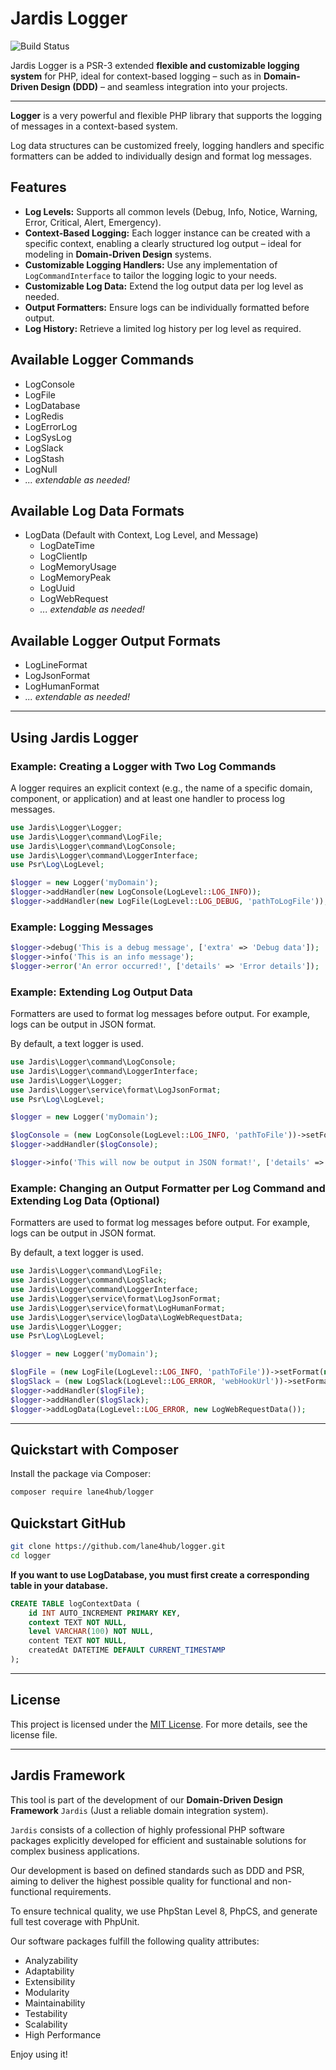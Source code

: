 # Jardis Logger
![Build Status](https://github.com/lane4hub/logger/actions/workflows/ci.yml/badge.svg)

Jardis Logger is a PSR-3 extended **flexible and customizable logging system** for PHP, ideal for context-based logging – such as in **Domain-Driven Design (DDD)** – and seamless integration into your projects.

---

**Logger** is a very powerful and flexible PHP library that supports the logging of messages in a context-based system.

Log data structures can be customized freely, logging handlers and specific formatters can be added to individually design and format log messages.

## Features

- **Log Levels:** Supports all common levels (Debug, Info, Notice, Warning, Error, Critical, Alert, Emergency).
- **Context-Based Logging:** Each logger instance can be created with a specific context, enabling a clearly structured log output – ideal for modeling in **Domain-Driven Design** systems.
- **Customizable Logging Handlers:** Use any implementation of `LogCommandInterface` to tailor the logging logic to your needs.
- **Customizable Log Data:** Extend the log output data per log level as needed.
- **Output Formatters:** Ensure logs can be individually formatted before output.
- **Log History:** Retrieve a limited log history per log level as required.

## Available Logger Commands
- LogConsole
- LogFile
- LogDatabase
- LogRedis
- LogErrorLog
- LogSysLog
- LogSlack
- LogStash
- LogNull
- *... extendable as needed!*

## Available Log Data Formats
- LogData (Default with Context, Log Level, and Message)
  - LogDateTime
  - LogClientIp
  - LogMemoryUsage
  - LogMemoryPeak
  - LogUuid
  - LogWebRequest
  - *... extendable as needed!*

## Available Logger Output Formats
- LogLineFormat
- LogJsonFormat
- LogHumanFormat
- *... extendable as needed!*

---

## Using Jardis Logger

### Example: Creating a Logger with Two Log Commands

A logger requires an explicit context (e.g., the name of a specific domain, component, or application) and at least one handler to process log messages.

```php
use Jardis\Logger\Logger;
use Jardis\Logger\command\LogFile;
use Jardis\Logger\command\LogConsole;
use Jardis\Logger\command\LoggerInterface;
use Psr\Log\LogLevel;

$logger = new Logger('myDomain');
$logger->addHandler(new LogConsole(LogLevel::LOG_INFO));
$logger->addHandler(new LogFile(LogLevel::LOG_DEBUG, 'pathToLogFile'));
```

### Example: Logging Messages

```php
$logger->debug('This is a debug message', ['extra' => 'Debug data']);
$logger->info('This is an info message');
$logger->error('An error occurred!', ['details' => 'Error details']);
```

### Example: Extending Log Output Data

Formatters are used to format log messages before output. For example, logs can be output in JSON format.

By default, a text logger is used.

```php
use Jardis\Logger\command\LogConsole;
use Jardis\Logger\command\LoggerInterface;
use Jardis\Logger\Logger;
use Jardis\Logger\service\format\LogJsonFormat;
use Psr\Log\LogLevel;

$logger = new Logger('myDomain');

$logConsole = (new LogConsole(LogLevel::LOG_INFO, 'pathToFile'))->setFormat(new LogJsonFormat());
$logger->addHandler($logConsole);

$logger->info('This will now be output in JSON format!', ['details' => 'info']);
```

### Example: Changing an Output Formatter per Log Command and Extending Log Data (Optional)

Formatters are used to format log messages before output. For example, logs can be output in JSON format.

By default, a text logger is used.

```php
use Jardis\Logger\command\LogFile;
use Jardis\Logger\command\LogSlack;
use Jardis\Logger\command\LoggerInterface;
use Jardis\Logger\service\format\LogJsonFormat;
use Jardis\Logger\service\format\LogHumanFormat;
use Jardis\Logger\service\logData\LogWebRequestData;
use Jardis\Logger\Logger;
use Psr\Log\LogLevel;

$logger = new Logger('myDomain');

$logFile = (new LogFile(LogLevel::LOG_INFO, 'pathToFile'))->setFormat(new LogJsonFormat());
$logSlack = (new LogSlack(LogLevel::LOG_ERROR, 'webHookUrl'))->setFormat(new LogHumanFormat());
$logger->addHandler($logFile);
$logger->addHandler($logSlack);
$logger->addLogData(LogLevel::LOG_ERROR, new LogWebRequestData());
```

---

## Quickstart with Composer

Install the package via Composer:

```sh
composer require lane4hub/logger
```

## Quickstart GitHub

```sh
git clone https://github.com/lane4hub/logger.git
cd logger
```

**If you want to use LogDatabase, you must first create a corresponding table in your database.**

```sql
CREATE TABLE logContextData (
    id INT AUTO_INCREMENT PRIMARY KEY,
    context TEXT NOT NULL,
    level VARCHAR(100) NOT NULL,
    content TEXT NOT NULL,
    createdAt DATETIME DEFAULT CURRENT_TIMESTAMP
);
```

---

## License

This project is licensed under the [MIT License](LICENSE). For more details, see the license file.

---

## Jardis Framework

This tool is part of the development of our **Domain-Driven Design Framework** `Jardis` (Just a reliable domain integration system).

`Jardis` consists of a collection of highly professional PHP software packages explicitly developed for efficient and sustainable solutions for complex business applications.

Our development is based on defined standards such as DDD and PSR, aiming to deliver the highest possible quality for functional and non-functional requirements.

To ensure technical quality, we use PhpStan Level 8, PhpCS, and generate full test coverage with PhpUnit.

Our software packages fulfill the following quality attributes:
- Analyzability
- Adaptability
- Extensibility
- Modularity
- Maintainability
- Testability
- Scalability
- High Performance

Enjoy using it!
